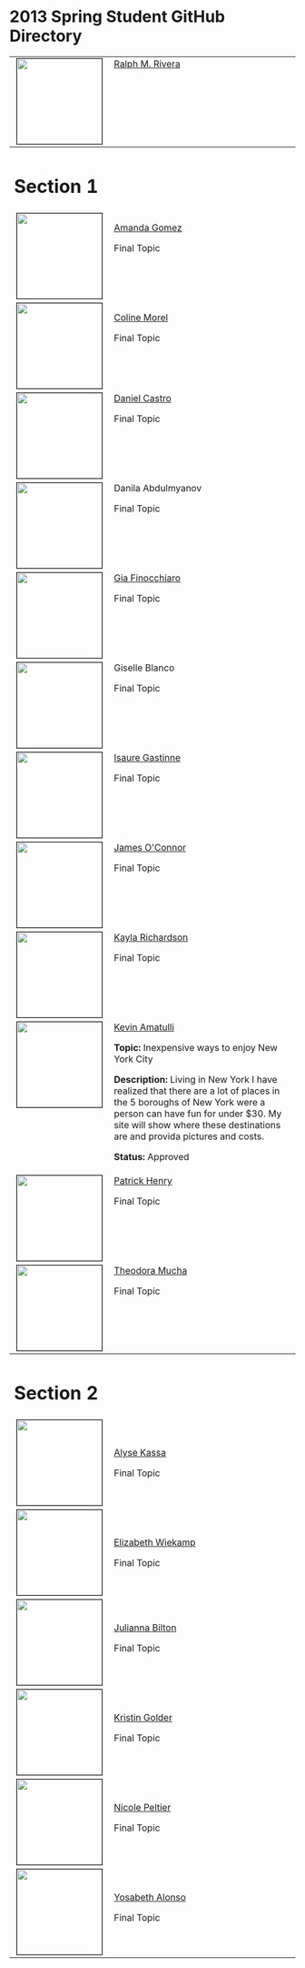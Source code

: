 2013 Spring Student GitHub Directory
====================================

<table width="100%" cellpadding="5" cellspacing="0">
      <tr>
        <td align="center" valign="top"><a href="https://github.com/RalphMRivera"><img style="border: 1px solid #000; width:150px;height:150px;"  src="https://secure.gravatar.com/avatar/7695899f2417703e265b9f4a46d01b07?s=150&amp;d=https://a248.e.akamai.net/assets.github.com%2Fimages%2Fgravatars%2Fgravatar-user-150.png" alt="" width="150" height="150" border="0" /></a></td>
        <td align="left" valign="top"><a href="https://github.com/RalphMRivera">Ralph M. Rivera</a></td>
      </tr>
      <tr>
        <th colspan="2" align="left" valign="top">
          <h1>Section 1</h1>
        </th>
      </tr>
      <tr>
        <td width="160" align="center" valign="top"><img style="border: 1px solid #000; width:150px;height:150px;"  src="https://secure.gravatar.com/avatar/0b4641a7326c854532440ca422406abd?s=150&amp;d=https://a248.e.akamai.net/assets.github.com/images/gravatars/gravatar-user-150.png" alt="" width="150" height="150" /></td>
        <td align="left" valign="top">
          <p><a href="https://github.com/amandag328">Amanda Gomez</a></p>
          <p>Final Topic </p>
        </td>
      </tr>
      <tr>
        <td align="center" valign="top"><img style="border: 1px solid #000; width:150px;height:150px;"  src="https://secure.gravatar.com/avatar/0c2df453b45e20e64dc235f6eef96d96?s=150" alt="" width="150" height="150" /></td>
        <td align="left" valign="top">
          <p><a href="https://github.com/colinemorel">Coline Morel</a></p>
          <p>Final Topic </p>
        </td>
      </tr>
      <tr>
        <td align="center" valign="top"><img style="border: 1px solid #000; width:150px;height:150px;"  src="https://secure.gravatar.com/avatar/3079bd7efd42cdcb8009019c3c69b652?s=150" alt="" width="150" height="150" /></td>
        <td align="left" valign="top"><a href="https://github.com/danielcastro3">Daniel Castro</a>
          <p>Final Topic</p>
          <a href="https://github.com/danielcastro3"> </a></td>
      </tr>
      <tr>
        <td align="center" valign="top"><img style="border: 1px solid #000; width:150px;height:150px;"  src="https://secure.gravatar.com/avatar/xxxxxxxxxx?s=150&amp;d=https://a248.e.akamai.net/assets.github.com/images/gravatars/gravatar-user-150.png" alt="" width="150" height="150" /></td>
        <td align="left" valign="top">Danila Abdulmyanov
          <p>Final Topic</p>
        </td>
      </tr>
      <tr>
        <td align="center" valign="top"><img style="border: 1px solid #000; width:150px;height:150px;"  src="https://secure.gravatar.com/avatar/fe887976b73b2a8bb69184db23df73d0?s=150&amp;d=https://a248.e.akamai.net/assets.github.com/images/gravatars/gravatar-user-150.png" alt="" width="150" height="150" /></td>
        <td align="left" valign="top"><a href="https://github.com/gialucia">Gia Finocchiaro</a>
          <p>Final Topic</p>
          <a href="https://github.com/gialucia"> </a></td>
      </tr>
      <tr>
        <td align="center" valign="top"><img style="border: 1px solid #000; width:150px;height:150px;"  src="https://secure.gravatar.com/avatar/xxxxxxxxxx?s=150&amp;d=https://a248.e.akamai.net/assets.github.com/images/gravatars/gravatar-user-150.png" alt="" width="150" height="150" /></td>
        <td align="left" valign="top">Giselle Blanco
          <p>Final Topic</p>
        </td>
      </tr>
      <tr>
        <td align="center" valign="top"><img style="border: 1px solid #000; width:150px;height:150px;"  src="https://secure.gravatar.com/avatar/bbb4cba4d1b96263b67815c63983a394?s=150&amp;d=https://a248.e.akamai.net/assets.github.com/images/gravatars/gravatar-user-150.png" alt="" width="150" height="150" /></td>
        <td align="left" valign="top"><a href="https://github.com/isauregastinne">Isaure Gastinne</a>
          <p>Final Topic</p>
          <a href="https://github.com/isauregastinne"> </a></td>
      </tr>
      <tr>
        <td align="center" valign="top"><img style="border: 1px solid #000; width:150px;height:150px;"  src="https://secure.gravatar.com/avatar/47e102a4b71ae4b429e044d5cab9a8d9?s=150&amp;d=https://a248.e.akamai.net/assets.github.com/images/gravatars/gravatar-user-150.png" alt="" width="150" height="150" /></td>
        <td align="left" valign="top"><a href="https://github.com/jamesoconnor1993">James O'Connor</a>
          <p>Final Topic</p>
        </td>
      </tr>
      <tr>
        <td align="center" valign="top"><img style="border: 1px solid #000; width:150px;height:150px;"  src="https://secure.gravatar.com/avatar/8be63820eadec4ffa46a04350cad544b?s=150&amp;d=https://a248.e.akamai.net/assets.github.com/images/gravatars/gravatar-user-150.png" alt="" width="150" height="150" /></td>
        <td align="left" valign="top"><a href="https://github.com/kaylarichardson">Kayla Richardson</a>
          <p>Final Topic</p>
        </td>
      </tr>
      <tr>
        <td align="center" valign="top"><img style="border: 1px solid #000; width:150px;height:150px;"  src="https://secure.gravatar.com/avatar/1b5583b71bf845905943759e8dc8e4d5?s=150&amp;d=https://a248.e.akamai.net/assets.github.com/images/gravatars/gravatar-user-150.png" alt="" width="150" height="150" /></td>
        <td align="left" valign="top"><a href="https://github.com/kevin-amatulli">Kevin Amatulli</a>
          <p><strong>Topic:</strong> Inexpensive ways to enjoy New York City</p>
          <p><strong>Description:</strong> Living in New York I have realized that there are a lot of places in the 5 boroughs of New York were a person can have fun for under $30. My site will show where these destinations are and  provida pictures and costs.</p>
          <p><strong>Status:</strong> Approved</p>
        </td>
      </tr>
      <tr>
        <td align="center" valign="top"><img style="border: 1px solid #000; width:150px;height:150px;"  src="https://secure.gravatar.com/avatar/e3f3edaf037b0ff6ce6a9196b5dd7111?s=150&amp;d=https://a248.e.akamai.net/assets.github.com/images/gravatars/gravatar-user-150.png" alt="" width="150" height="150" /></td>
        <td align="left" valign="top"><a href="https://github.com/patrickjhenry">Patrick Henry</a>
          <p>Final Topic</p>
        </td>
      </tr>
      <tr>
        <td align="center" valign="top"><img style="border: 1px solid #000; width:150px;height:150px;"  src="https://secure.gravatar.com/avatar/0e7743f0bde54179001a00e155d08ccd?s=150&amp;d=https://a248.e.akamai.net/assets.github.com/images/gravatars/gravatar-user-150.png" alt="" width="150" height="150" /></td>
        <td align="left" valign="top"><a href="https://github.com/teddiemucha">Theodora Mucha</a>
          <p>Final Topic</p>
        </td>
      </tr>
      <tr>
        <th colspan="2" align="left" valign="top">
          <h1>Section 2</h1>
        </th>
      </tr>
      <tr>
        <td width="160" align="center" valign="top"><img style="border: 1px solid #000; width:150px;height:150px;"  src="https://secure.gravatar.com/avatar/0260e2add0847512c4b26737e3901efe?s=150&amp;d=https://a248.e.akamai.net/assets.github.com/images/gravatars/gravatar-user-150.png" alt="" width="150" height="150" /></td>
        <td>
          <p><a href="https://github.com/alysekassa">Alyse Kassa </a></p>
          <p>Final Topic</p>
        </td>
      </tr>
      <tr>
        <td align="center" valign="top"><img style="border: 1px solid #000; width:150px;height:150px;"  src="https://secure.gravatar.com/avatar/b9a8691bf6b6b74bdad8c458add0f166?s=150&amp;d=https://a248.e.akamai.net/assets.github.com/images/gravatars/gravatar-user-150.png" alt="" width="150" height="150" /></td>
        <td>
          <p><a href="https://github.com/elliewiekamp">Elizabeth Wiekamp</a></p>
          <p>Final Topic </p>
        </td>
      </tr>
      <tr>
        <td align="center" valign="top"><img style="border: 1px solid #000; width:150px;height:150px;"  src="https://secure.gravatar.com/avatar/2c5f6b7433af665b5c65852352f8a0ec?s=150&amp;d=https://a248.e.akamai.net/assets.github.com/images/gravatars/gravatar-user-150.png" alt="" width="150" height="150" /></td>
        <td><a href="https://github.com/JuliBilto">Julianna Bilton</a>
          <p>Final Topic</p>
        </td>
      </tr>
      <tr>
        <td align="center" valign="top"><img style="border: 1px solid #000; width:150px;height:150px;"  src="https://secure.gravatar.com/avatar/38980705fec441c7b1bf0c25728f0638?s=150&amp;d=https://a248.e.akamai.net/assets.github.com/images/gravatars/gravatar-user-150.png" alt="" width="150" height="150" /></td>
        <td><a href="https://github.com/staygolder">Kristin Golder</a>
          <p>Final Topic</p>
        </td>
      </tr>
      <tr>
        <td align="center" valign="top"><img style="border: 1px solid #000; width:150px;height:150px;"  src="https://secure.gravatar.com/avatar/667ff1b3d2c7966355d4b5c733202639?s=150&amp;d=https://a248.e.akamai.net/assets.github.com/images/gravatars/gravatar-user-150.png" alt="" width="150" height="150" /></td>
        <td><a href="https://github.com/nicolepeltier">Nicole Peltier</a>
          <p>Final Topic</p>
        </td>
      </tr>
      <tr>
        <td align="center" valign="top"><img style="border: 1px solid #000; width:150px;height:150px;"  src="https://secure.gravatar.com/avatar/edcae18feee93ebb21fcdd22826e2813?s=150&amp;d=https://a248.e.akamai.net/assets.github.com/images/gravatars/gravatar-user-150.png" alt="" width="150" height="150" /></td>
        <td><a href="https://github.com/yalonso522">Yosabeth Alonso</a>
          <p>Final Topic</p>
        </td>
      </tr>
    </table>
